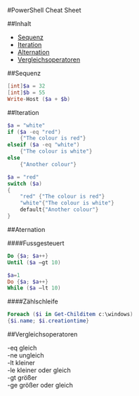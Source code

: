 #PowerShell Cheat Sheet

##Inhalt
- [Sequenz](#sequenz)
- [Iteration](#iteration)
- [Alternation](#alternation)
- [Vergleichsoperatoren](#vergleichsoperatoren)

##Sequenz
``` powershell
[int]$a = 32
[int]$b = 55
Write-Host ($a + $b)
```

##Iteration
``` powershell
$a = "white"
if ($a -eq "red")
	{"The colour is red"}
elseif ($a -eq "white")
	{"The colour is white"}
else
	{"Another colour"}
```

``` powershell
$a = "red"
switch ($a)
{	
	"red" {"The colour is red"}
	"white"{"The colour is white"}
	default{"Another colour"}
}

```

##Aternation

####Fussgesteuert
``` powershell
Do {$a; $a++}
Until ($a –gt 10)
```
``` powershell
$a=1
Do {$a; $a++}
While ($a –lt 10)
```

####Zählschleife
``` powershell
Foreach ($i in Get-Childitem c:\windows)
{$i.name; $i.creationtime}
```

##Vergleichsoperatoren

-eq	gleich<br />
-ne	ungleich<br />
-lt	kleiner<br />
-le	kleiner oder gleich<br />
-gt	größer<br />
-ge	größer oder gleich<br />
